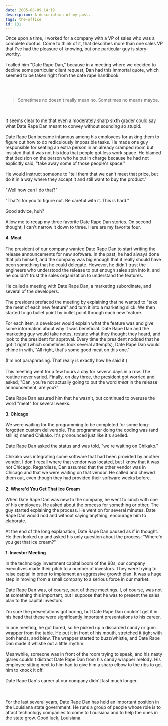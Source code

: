 ```yaml
---
date: 2005-08-09 14:19
description: A description of my post.
tags: the-office
id: 131
---
```

Once upon a time, I worked for a company with a VP of sales who was a complete doofus.  Come to think of it, that describes more than one sales VP that I've had the pleasure of knowing, but one particular guy is story-worthy.<br />
<br />
I called him "Date Rape Dan," because in a meeting where we decided to decline some particular client request, Dan had this immortal quote, which seemed to be taken right from the date rape handbook:
<!--more--><br /><br /><blockquote>Sometimes no doesn't really mean no.  Sometimes no means maybe.</blockquote><br />
<br />
It seems clear to me that even a moderately sharp sixth grader could say what Date Rape Dan meant to convey without sounding so stupid.<br />
<br />
Date Rape Dan became infamous among his employees for asking them to figure out how to do rediculously impossible tasks.  He made one guy responsible for seating an extra person in an already cramped room but insisted that it was not his idea that people got less work space.  He blamed that decision on the person who he put in charge because he had not explicitly said, "take away some of those people's space."<br />
<br />
He would instruct someone to "tell them that we can't meet that price, but do it in a way where they accept it and still want to buy the product."<br />
<br />
"Well how can I do that?"<br />
<br />
"That's for you to figure out.  Be careful with it.  This is hard."<br />
<br />
Good advice, huh?<br />
<br />
Allow me to recap my three favorite Date Rape Dan stories.  On second thought, I can't narrow it down to three.  Here are my favorite four.<br />
<br />
<b>4.  Meat</b><br />
<br />
The president of our company wanted Date Rape Dan to start writing the release announcements for new software.  In the past, he had always done that job himself, and the company was big enough that it really should have been something that he could delegate.  However, he didn't trust the engineers who understood the release to put enough sales spin into it, and he couldn't trust the sales organization to understand the features.  <br />
<br />
He called a meeting with Date Rape Dan, a marketing subordinate, and several of the developers.<br />
<br />
The president prefaced the meeting by explaining that he wanted to "take the meat of each new feature" and turn it into a marketing slick.  We then started to go bullet point by bullet point through each new feature.<br />
<br />
For each item, a developer would explain what the feature was and give some information about why it was beneficial.  Date Rape Dan and the marketing guy would take notes, restate what they thought they heard, and look to the president for approval.  Every time the president nodded that he got it right (which sometimes took several attempts), Date Rape Dan would chime in with, "All right, that's some good meat on this one."<br />
<br />
(I'm not paraphrasing.  That really is exactly how he said it.)<br />
<br />
This meeting went for a few hours a day for several days in a row.  The routine never varied.  Finally, on day three, the president got worried and asked, "Dan, you're not actually going to put the word <i>meat</i> in the release announcement, are you?"<br />
<br />
Date Rape Dan assured him that he wasn't, but continued to overuse the word "meat" for several weeks.<br />
<br />
<b>3.  Chicago</b><br />
<br />
We were waiting for the programming to be completed for some long-forgotten custom deliverable.  The programmer doing the coding was (and still is) named Chikako.  It's pronounced just like it's spelled.<br />
<br />
Date Rape Dan asked the status and was told, "we're waiting on Chikako."<br />
<br />
Chikako was integrating some software that had been provided by another vendor.  I don't recall where that vendor was located, but I know that it was not Chicago.  Regardless, Dan assumed that the other vendor was in Chicago and that we were waiting on that vendor.  He called and chewed them out, even though they had provided their software weeks before.<br />
<br />
<b>2.  Where'd You Get That Ice Cream</b><br />
<br />
When Date Rape Dan was new to the company, he went to lunch with one of his employees.  He asked about the process for something or other.  The guy started explaining the process.  He went on for several minutes.  Date Rape Dan would nod and without saying anything, encourage him to elaborate.<br />
<br />
At the end of the long explanation, Date Rape Dan paused as if in thought.  He then looked up and asked his only question about the process:  "Where'd you get that ice cream?"<br />
<br />
<b>1.  Investor Meeting</b><br />
<br />
In the technology investment capital boom of the 90s, our company executives made their pitch to a number of investors.  They were trying to raise capital in order to implement an aggressive growth plan.  It was a huge step in moving from a small company to a serious force in our market.<br />
<br />
Date Rape Dan was, of course, part of these meetings.  I, of course, was not at something this important, but I suppose that he was to present the sales plan to the capital investors.<br />
<br />
I'm sure the presentations got boring, but Date Rape Dan couldn't get it in his head that these were significantly important presentations to his career.  <br />
<br />
In one meeting, he got bored, so he picked up a discarded candy or gum wrapper from the table.  He put it in front of his mouth, stretched it tight with both hands, and blew.  The wrapper started to buzz/whistle, and Date Rape Dan made it whistle out a little rhythm.<br />
<br />
Meanwhile, someone was in front of the room trying to speak, and his nasty glares couldn't distract Date Rape Dan from his candy wrapper melody.  His employee sitting next to him had to give him a sharp elbow to the ribs to get him to knock it off.<br />
<br />
Date Rape Dan's career at our company didn't last much longer.<br />
<br /><br />
<br />
For the last several years, Date Rape Dan has held an important position in the Louisiana state government.  He runs a group of people whose role is to attact technology companies to come to Louisiana and to help the ones in the state grow.  Good luck, Louisiana.<br />
<br />

